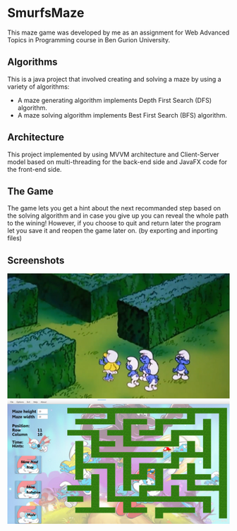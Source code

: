 # SmurfsMaze
This maze game was developed by me as an assignment for Web Advanced Topics in Programming course in Ben Gurion University. 

## Algorithms
This is a java project that involved creating and solving a maze by using a variety of algorithms: 
  * A maze generating algorithm implements Depth First Search (DFS) algorithm.
  * A maze solving algorithm implements Best First Search (BFS) algorithm.
  
## Architecture
This project implemented by using MVVM architecture and Client-Server model based on multi-threading for the back-end side and JavaFX code for the front-end side.

## The Game 
The game lets you get a hint about the next recommanded step based on the solving algorithm and in case you give up you can reveal the whole path to the wining!
However, if you choose to quit and return later the program let you save it and reopen the game later on. (by exporting and inporting files)

## Screenshots
![begining](https://github.com/NaorBenEvgi/SmurfsMaze/blob/master/begining.png)
![smurfsMaze2](https://github.com/NaorBenEvgi/SmurfsMaze/blob/master/smurfsMaze2.png)
